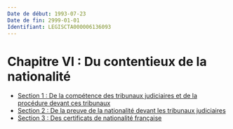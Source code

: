 ```yaml
---
Date de début: 1993-07-23
Date de fin: 2999-01-01
Identifiant: LEGISCTA000006136093
---
```


<h1>Chapitre VI : Du contentieux de la nationalité</h1>

- [Section 1 : De la compétence des tribunaux judiciaires et de la procédure devant ces tribunaux](section_1/README.md)
- [Section 2 : De la preuve de la nationalité devant les tribunaux judiciaires](section_2/README.md)
- [Section 3 : Des certificats de nationalité française](section_3/README.md)

